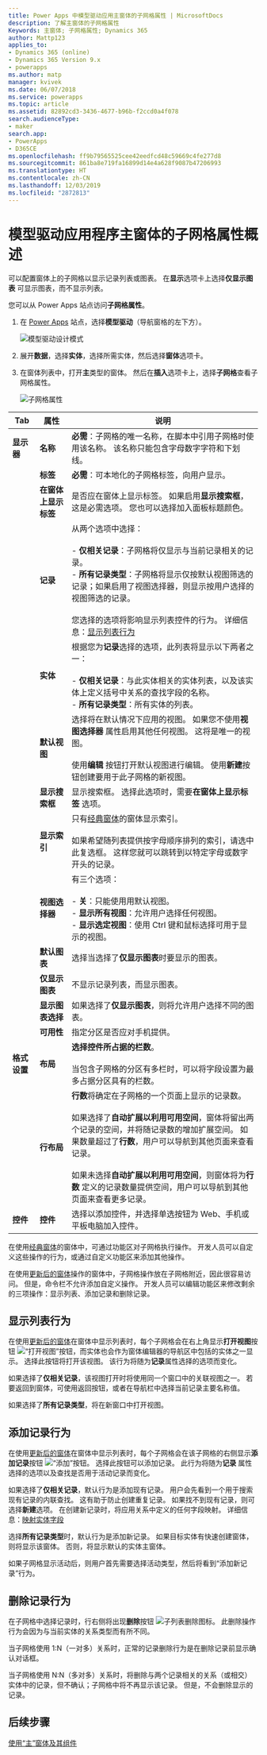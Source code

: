 ```yaml
---
title: Power Apps 中模型驱动应用主窗体的子网格属性 | MicrosoftDocs
description: 了解主窗体的子网格属性
Keywords: 主窗体; 子网格属性; Dynamics 365
author: Mattp123
applies_to:
- Dynamics 365 (online)
- Dynamics 365 Version 9.x
- powerapps
ms.author: matp
manager: kvivek
ms.date: 06/07/2018
ms.service: powerapps
ms.topic: article
ms.assetid: 82892cd3-3436-4677-b96b-f2ccd0a4f078
search.audienceType:
- maker
search.app:
- PowerApps
- D365CE
ms.openlocfilehash: ff9b79565525cee42eedfcd48c59669c4fe277d8
ms.sourcegitcommit: 861ba8e719fa16899d14e4a628f9087b47206993
ms.translationtype: HT
ms.contentlocale: zh-CN
ms.lasthandoff: 12/03/2019
ms.locfileid: "2872813"
---
```

# <a name="sub-grid-properties-for-model-driven-app-main-forms-overview"></a>模型驱动应用程序主窗体的子网格属性概述

可以配置窗体上的子网格以显示记录列表或图表。 在**显示**选项卡上选择**仅显示图表** 可显示图表，而不显示列表。  

您可以从 Power Apps 站点访问**子网格属性**。 
1.  在 [Power Apps](https://make.powerapps.com/?utm_source=padocs&utm_medium=linkinadoc&utm_campaign=referralsfromdoc) 站点，选择**模型驱动**（导航窗格的左下方）。  

     ![模型驱动设计模式](media/model-driven-switch.png)

2.  展开**数据**，选择**实体**，选择所需实体，然后选择**窗体**选项卡。 

3.  在窗体列表中，打开**主**类型的窗体。 然后在**插入**选项卡上，选择**子网格**查看子网格属性。

    ![子网格属性](media/sub-grid-properties.png)
  
|Tab|属性|说明|  
|---------|--------------|-----------------|  
|**显示器**|**名称**|**必需**：子网格的唯一名称，在脚本中引用子网格时使用该名称。 该名称只能包含字母数字字符和下划线。|  
||**标签**|**必需**：可本地化的子网格标签，向用户显示。|  
||**在窗体上显示标签**|是否应在窗体上显示标签。 如果启用**显示搜索框**，这是必需选项。 您也可以选择加入面板标题颜色。|  
||**记录**|从两个选项中选择：<br /><br /> - **仅相关记录**：子网格将仅显示与当前记录相关的记录。<br />- **所有记录类型**：子网格将显示仅按默认视图筛选的记录；如果启用了视图选择器，则显示按用户选择的视图筛选的记录。<br /><br /> 您选择的选项将影响显示列表控件的行为。 详细信息：[显示列表行为](#show-list-behavior) |  
||**实体**|根据您为**记录**选择的选项，此列表将显示以下两者之一：<br /><br /> - **仅相关记录**：与此实体相关的实体列表，以及该实体上定义括号中关系的查找字段的名称。<br />- **所有记录类型**：所有实体的列表。|  
||**默认视图**|选择将在默认情况下应用的视图。 如果您不使用**视图选择器** 属性启用其他任何视图。 这将是唯一的视图。<br /><br /> 使用**编辑** 按钮打开默认视图进行编辑。 使用**新建**按钮创建要用于此子网格的新视图。|  
||**显示搜索框**|显示搜索框。 选择此选项时，需要**在窗体上显示标签** 选项。|  
||**显示索引**|只有[经典窗体](main-form-presentations.md#classic-forms)的窗体显示索引。<br /><br /> 如果希望随列表提供按字母顺序排列的索引，请选中此复选框。 这样您就可以跳转到以特定字母或数字开头的记录。|  
||**视图选择器**|有三个选项：<br /><br /> - **关**：只能使用用默认视图。<br />- **显示所有视图**：允许用户选择任何视图。<br />- **显示选定视图**：使用 Ctrl 键和鼠标选择可用于显示的视图。|  
||**默认图表**|选择当选择了**仅显示图表**时要显示的图表。|  
||**仅显示图表**|不显示记录列表，而显示图表。|  
||**显示图表选择**|如果选择了**仅显示图表**，则将允许用户选择不同的图表。|  
||**可用性**|指定分区是否应对手机提供。|
|**格式设置**|**布局**|**选择控件所占据的栏数**。<br /><br /> 当包含子网格的分区有多栏时，可以将字段设置为最多占据分区具有的栏数。|  
||**行布局**|**行数**将确定在子网格的一个页面上显示的记录数。<br /><br /> 如果选择了**自动扩展以利用可用空间**，窗体将留出两个记录的空间，并将随记录数的增加扩展空间。 如果数量超过了**行数**，用户可以导航到其他页面来查看记录。<br /><br /> 如果未选择**自动扩展以利用可用空间**，则窗体将为**行数** 定义的记录数量提供空间，用户可以导航到其他页面来查看更多记录。|  
|**控件**|**控件**|选择以添加控件，并选择单选按钮为 Web、手机或平板电脑加入控件。|
  
 在使用[经典窗体](main-form-presentations.md#classic-forms)的窗体中，可通过功能区对子网格执行操作。 开发人员可以自定义这些操作的行为，或通过自定义功能区来添加其他操作。  
  
 在使用[更新后的窗体](main-form-presentations.md#updated-forms)操作的窗体中，子网格操作放在子网格附近，因此很容易访问。 但是，命令栏不允许添加自定义操作。 开发人员可以编辑功能区来修改剩余的三项操作：显示列表、添加记录和删除记录。  
  

## <a name="show-list-behavior"></a>显示列表行为  
 在使用[更新后的窗体](main-form-presentations.md#updated-forms)在窗体中显示列表时，每个子网格会在右上角显示**打开视图**按钮 ![“打开视图”按钮](media/crm-itpro-cust-openview.PNG "打开“查看”按钮")，而实体也会作为窗体编辑器的导航区中包括的实体之一显示。 选择此按钮将打开该视图。 该行为将随为**记录**属性选择的选项而变化。  
  
 如果选择了**仅相关记录**，该视图打开时将使用同一个窗口中的关联视图之一。 若要返回到窗体，可使用返回按钮，或者在导航栏中选择当前记录主要名称值。  
  
 如果选择了**所有记录类型**，将在新窗口中打开视图。  

## <a name="add-record-behavior"></a>添加记录行为  
 在使用[更新后的窗体](main-form-presentations.md#updated-forms)在窗体中显示列表时，每个子网格会在该子网格的右侧显示**添加记录**按钮 ![“添加”按钮](media/crm-itpro-cust-subgridadd.PNG "“添加”按钮")。 选择此按钮可以添加记录。 此行为将随为**记录** 属性选择的选项以及查找是否用于活动记录而变化。  
  
 如果选择了**仅相关记录**，默认行为是添加现有记录。 用户会先看到一个用于搜索现有记录的内联查找。 这有助于防止创建重复记录。  如果找不到现有记录，则可选择**新建**选项。 在创建新记录时，将应用关系中定义的任何字段映射。 详细信息：[映射实体字段](../common-data-service/map-entity-fields.md)   
  
 选择**所有记录类型**时，默认行为是添加新记录。 如果目标实体有快速创建窗体，则将显示该窗体。 否则，将显示默认的实体主窗体。  
  
 如果子网格显示活动后，则用户首先需要选择活动类型，然后将看到“添加新记录”行为。  
  
## <a name="delete-record-behavior"></a>删除记录行为  
 在子网格中选择记录时，行右侧将出现**删除**按钮 ![子列表删除图标](media/crm-itpro-cust-subgriddelete.PNG "子列表删除图标")。 此删除操作行为会因为与当前实体的关系类型而有所不同。  
  
 当子网格使用 1:N（一对多）关系时，正常的记录删除行为是在删除记录前显示确认对话框。  
  
 当子网格使用 N:N（多对多）关系时，将删除与两个记录相关的关系（或相交）实体中的记录，但不确认；子网格中将不再显示该记录。 但是，不会删除显示的记录。  

## <a name="next-steps"></a>后续步骤

[使用“主”窗体及其组件](use-main-form-and-components.md)
